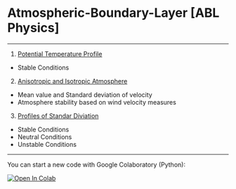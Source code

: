 # Atmospheric-Boundary-Layer [ABL Physics]

--------------
1. [Potential Temperature Profile](https://github.com/costpetrides/Atmospheric-Boundary-Layer/blob/main/Potential-Temperature-Profile.ipynb)
  - Stable  Conditions

2. [Anisotropic and Isotropic Atmosphere](https://github.com/costpetrides/Atmospheric-Boundary-Layer/blob/main/Atmosphere-Stability.ipynb)
  - Mean value and Standard deviation of velocity
  - Atmosphere stability based on wind velocity measures
 

3. [Profiles of Standar Diviation](https://github.com/costpetrides/Atmospheric-Boundary-Layer/blob/main/Profiles-%20Standar-Diviation.ipynb)
  - Stable  Conditions
  - Neutral Conditions
  - Unstable Conditions
   
  

------
   
You can start  a new code with Google Colaboratory (Python): 
   
[![Open In Colab](https://colab.research.google.com/assets/colab-badge.svg)](https://colab.research.google.com/github/googlecolab/colabtools/blob/master/notebooks/colab-github-demo.ipynb)
